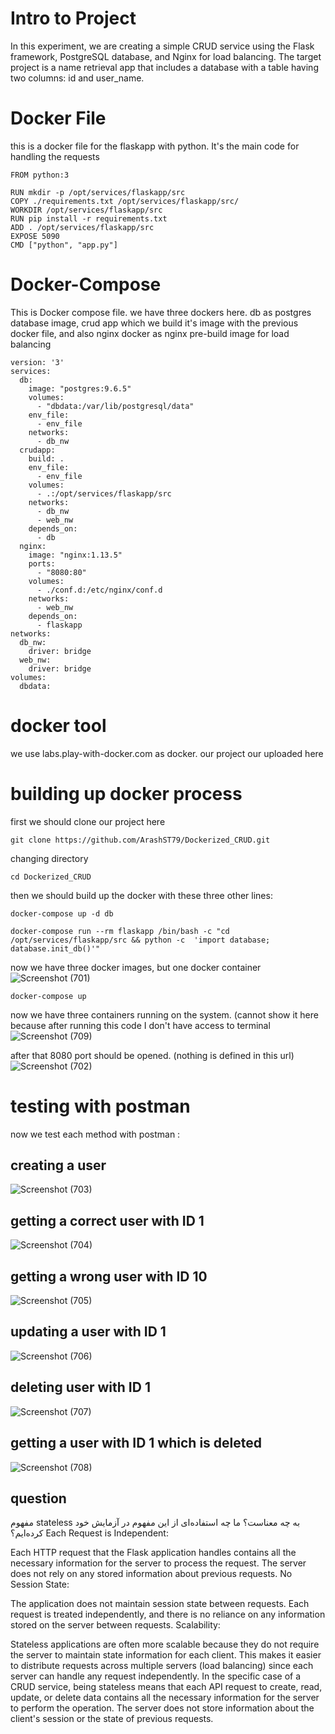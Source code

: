 # Intro to Project
In this experiment, we are creating a simple CRUD service using the Flask framework, PostgreSQL database, and Nginx for load balancing. The target project is a name retrieval app that includes a database with a table having two columns: id and user_name.

# Docker File
this is a docker file for the flaskapp with python. It's the main code for handling the requests
```
FROM python:3

RUN mkdir -p /opt/services/flaskapp/src
COPY ./requirements.txt /opt/services/flaskapp/src/
WORKDIR /opt/services/flaskapp/src
RUN pip install -r requirements.txt
ADD . /opt/services/flaskapp/src
EXPOSE 5090
CMD ["python", "app.py"]
```

# Docker-Compose
This is Docker compose file. we have three dockers here. db as postgres database image, crud app which we build it's image with the previous docker file, and also nginx docker as nginx pre-build image for load balancing
```
version: '3'
services:
  db:
    image: "postgres:9.6.5"
    volumes:
      - "dbdata:/var/lib/postgresql/data"
    env_file:
      - env_file
    networks:
      - db_nw
  crudapp:
    build: .
    env_file:
      - env_file
    volumes:
      - .:/opt/services/flaskapp/src
    networks:
      - db_nw
      - web_nw
    depends_on:
      - db
  nginx:
    image: "nginx:1.13.5"
    ports:
      - "8080:80"
    volumes:
      - ./conf.d:/etc/nginx/conf.d
    networks:
      - web_nw
    depends_on: 
      - flaskapp
networks:
  db_nw:
    driver: bridge
  web_nw:
    driver: bridge
volumes:
  dbdata:
```
# docker tool
we use labs.play-with-docker.com as docker. our project our uploaded here

# building up docker process

first we should clone our project here

```
git clone https://github.com/ArashST79/Dockerized_CRUD.git
```

changing directory

```
cd Dockerized_CRUD
```

then we should build up the docker with these three other lines:


```
docker-compose up -d db
```

```
docker-compose run --rm flaskapp /bin/bash -c "cd /opt/services/flaskapp/src && python -c  'import database; database.init_db()'"
```

now we have three docker images, but one docker container 
![Screenshot (701)](https://github.com/ArashST79/Dockerized_CRUD/assets/31709401/10dc8052-5933-462e-b6d3-d00453c533c3)

```
docker-compose up
```

now we have three containers running on the system. (cannot show it here because after running this code I don't have access to terminal
![Screenshot (709)](https://github.com/ArashST79/Dockerized_CRUD/assets/31709401/458af95f-ee3c-4ab2-8f81-131b7341dbcd)


after that 8080 port should be opened. (nothing is defined in this url)
![Screenshot (702)](https://github.com/ArashST79/Dockerized_CRUD/assets/31709401/b5340372-370a-435a-8140-6b6d56d9de62)

# testing with postman

now we test each method with postman :

## creating a user
![Screenshot (703)](https://github.com/ArashST79/Dockerized_CRUD/assets/31709401/f93a8540-fb7a-4343-9139-ef05cab10cbd)

## getting a correct user with ID 1
![Screenshot (704)](https://github.com/ArashST79/Dockerized_CRUD/assets/31709401/1ff7ad77-2edd-487f-9a57-2932fbc0dcff)

## getting a wrong user with ID 10
![Screenshot (705)](https://github.com/ArashST79/Dockerized_CRUD/assets/31709401/881ed0f2-919a-454a-a088-f97914993d42)

## updating a user with ID 1
![Screenshot (706)](https://github.com/ArashST79/Dockerized_CRUD/assets/31709401/f7d04adb-8c04-4074-a7d2-54c6b63c1cac)

## deleting user with ID 1
![Screenshot (707)](https://github.com/ArashST79/Dockerized_CRUD/assets/31709401/d355495c-e81f-4316-b995-af5fcd91e00b)

## getting a user with ID 1 which is deleted 
![Screenshot (708)](https://github.com/ArashST79/Dockerized_CRUD/assets/31709401/c29ef0aa-a8cf-403f-8392-7c9808a83272)

## question

مفهوم stateless به چه معناست؟ ما چه استفاده‌ای از این مفهوم در آزمایش خود کرده‌ایم؟
Each Request is Independent:

Each HTTP request that the Flask application handles contains all the necessary information for the server to process the request. The server does not rely on any stored information about previous requests.
No Session State:

The application does not maintain session state between requests. Each request is treated independently, and there is no reliance on any information stored on the server between requests.
Scalability:

Stateless applications are often more scalable because they do not require the server to maintain state information for each client. This makes it easier to distribute requests across multiple servers (load balancing) since each server can handle any request independently.
In the specific case of a CRUD service, being stateless means that each API request to create, read, update, or delete data contains all the necessary information for the server to perform the operation. The server does not store information about the client's session or the state of previous requests.

